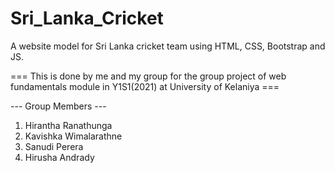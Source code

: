 # Sri_Lanka_Cricket

A website model for Sri Lanka cricket team using HTML, CSS, Bootstrap and JS.

=== This is done by me and my group for the group project of web fundamentals module in Y1S1(2021) at University of Kelaniya ===

--- Group Members ---

1. Hirantha Ranathunga
2. Kavishka Wimalarathne
3. Sanudi Perera
4. Hirusha Andrady
